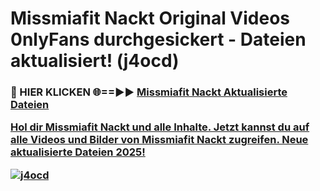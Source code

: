 # Missmiafit Nackt Original Videos 0nlyFans durchgesickert - Dateien aktualisiert! (j4ocd)

<h3>🔴 HIER KLICKEN 🌐==►► <a href="https://tinyurl.com/h6vf6nb8" rel="nofollow">Missmiafit Nackt Aktualisierte Dateien

Hol dir Missmiafit Nackt und alle Inhalte. Jetzt kannst du auf alle Videos und Bilder von Missmiafit Nackt zugreifen. Neue aktualisierte Dateien 2025!

[![j4ocd](https://i.imgur.com/sD4kR3V.gif)](https://tinyurl.com/h6vf6nb8)
